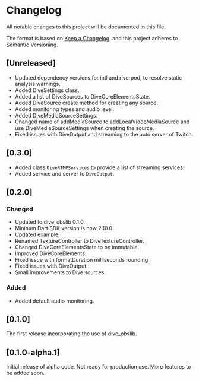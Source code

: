 # Changelog
All notable changes to this project will be documented in this file.

The format is based on [Keep a Changelog](https://keepachangelog.com/en/1.0.0/),
and this project adheres to [Semantic Versioning](https://semver.org/spec/v2.0.0.html).

## [Unreleased]

- Updated dependency versions for intl and riverpod, to resolve static analysis warnings.
- Added DiveSettings class.
- Added a list of DiveSources to DiveCoreElementsState.
- Added DiveSource create method for creating any source.
- Added monitoring types and audio level.
- Added DiveMediaSourceSettings.
- Changed name of addMediaSource to addLocalVideoMediaSource and use DiveMediaSourceSettings
when creating the source.
- Fixed issues with DiveOutput and streaming to the auto server of Twitch.

## [0.3.0]

- Added class `DiveRTMPServices` to provide a list of streaming services.
- Added service and server to `DiveOutput`.

## [0.2.0]
### Changed

- Updated to dive_obslib 0.1.0.
- Mininum Dart SDK version is now 2.10.0.
- Updated example.
- Renamed TextureController to DiveTextureController.
- Changed DiveCoreElementsState to be immutable.
- Improved DiveCoreElements.
- Fixed issue with formatDuration milliseconds rounding.
- Fixed issues with DiveOutput.
- Small improvements to Dive sources.

### Added

- Added default audio monitoring.

## [0.1.0]

The first release incorporating the use of dive_obslib.

## [0.1.0-alpha.1]

Initial release of alpha code. Not ready for production use. More features to
be added soon.
